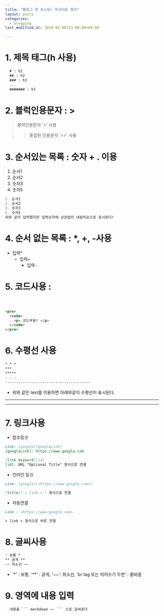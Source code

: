 ```yaml
---
title: "블로그 첫 포스팅! 마크다운 정리"
layout: posts
categories:
  - blogging
last_modified_at: 2019-01-06T13:00:00+09:00

---
```


# 1. 제목 태그(h 사용)

``` markdown
  # : h1
  ## : h2
  ### : h3
  ...
  ####### : h7
```

# 2. 블럭인용문자 : >
> 블럭인용문자 '>' 사용
>> 중첩된 인용문자 '>>' 사용

# 3. 순서있는 목록 : 숫자 + . 이용
1. 순서1
2. 순서2
3. 숫자3
5. 숫자5


``` markdown
1. 순서1
2. 순서2
3. 숫자3
5. 숫자5  
위와 같이 입력했지만 입력숫자에 상관없이 내림차순으로 표시된다!
```

# 4. 순서 없는 목록 : *, +, -사용
* 입력*
  + 입력+
    - 입력-

# 5. 코드사용 : <pre><code></code></pre>
```markdown
<pre>
  <code>
    <p> 코드부분! </p>
  </code>
</pre>
```

# 6. 수평선 사용

``` markdown
* * *
***
*****
- - -
---------------------------------------
```

- 위와 같은 text를 이용하면 아래와같이 수평선이 표시된다.

* * *
***

# 7. 링크사용
* 참조링크<br>

``` markdown
Link: [google][googleLink]
[googleLink]: https://www.google.com

[link keyword][id]
[id]: URL "Optional Title" 형식으로 연결
```

* 인라인 링크<br>

``` markdown
Link: [google](<https://www.google.com>)

[title]('< link >') 형식으로 연결
```

* 자동연결<br>

``` markdown
Link : <https://www.google.com>

< link > 형식으로 바로 연결
```

# 8. 글씨사용

``` markdown
* 보통 *
** 굵게 **   
~~ 취소선 ~~
```
- '*' : 보통, '**' : 굵게, '~~': 취소선, 'br tag 또는 띄어쓰기 두번' : 줄바꿈

# 9. 영역에 내용 입력

``` markdown
  내용을 ``` markdown ~~ ``` 으로 감싸준다 
```
